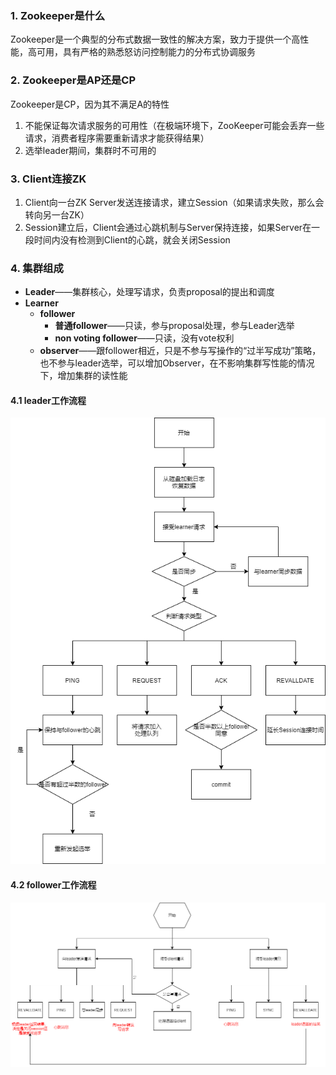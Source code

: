 ### 1. Zookeeper是什么

Zookeeper是一个典型的分布式数据一致性的解决方案，致力于提供一个高性能，高可用，具有严格的熟悉怒访问控制能力的分布式协调服务



### 2. Zookeeper是AP还是CP

Zookeeper是CP，因为其不满足A的特性

1. 不能保证每次请求服务的可用性（在极端环境下，ZooKeeper可能会丢弃一些请求，消费者程序需要重新请求才能获得结果）
2. 选举leader期间，集群时不可用的





### 3. Client连接ZK

1. Client向一台ZK Server发送连接请求，建立Session（如果请求失败，那么会转向另一台ZK）
2. Session建立后，Client会通过心跳机制与Server保持连接，如果Server在一段时间内没有检测到Client的心跳，就会关闭Session





### 4. 集群组成

* **Leader**——集群核心，处理写请求，负责proposal的提出和调度
* **Learner**
  * **follower**
    * **普通follower**——只读，参与proposal处理，参与Leader选举
    * **non voting follower**——只读，没有vote权利
  * **observer**——跟follower相近，只是不参与写操作的“过半写成功”策略，也不参与leader选举，可以增加Observer，在不影响集群写性能的情况下，增加集群的读性能



#### 4.1 leader工作流程

![leader工作流程](../p/leader工作流程.png)

#### 4.2 follower工作流程

![follower工作流程](../p/follower工作流程.png)
